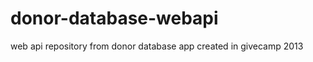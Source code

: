 donor-database-webapi
=====================

web api repository from donor database app created in givecamp 2013
